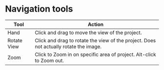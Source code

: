 # Navigation tools

| Tool | Action |
| --- | --- |
| Hand | Click and drag to move the view of the project. |
| Rotate View | Click and drag to rotate the view of the project. Does not actually rotate the image. |
| Zoom | Click to Zoom in on specific area of project. Alt-click to Zoom out. |





